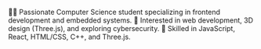 👩‍💻 Passionate Computer Science student specializing in frontend development and embedded systems.
👀 Interested in web development, 3D design (Three.js), and exploring cybersecurity.
🔧 Skilled in JavaScript, React, HTML/CSS, C++, and Three.js.

